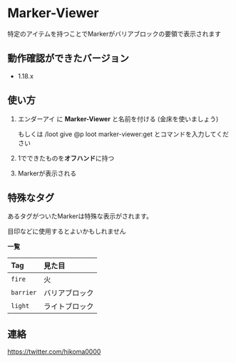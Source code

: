 # Marker-Viewer
特定のアイテムを持つことでMarkerがバリアブロックの要領で表示されます

## 動作確認ができたバージョン
- 1.18.x

## 使い方
1. エンダーアイ に **Marker-Viewer** と名前を付ける (金床を使いましょう)
   
   もしくは /loot give @p loot marker-viewer:get とコマンドを入力してください
2. 1でできたものを**オフハンド**に持つ
3. Markerが表示される

## 特殊なタグ
あるタグがついたMarkerは特殊な表示がされます。

目印などに使用するとよいかもしれません

**一覧**

| Tag | 見た目 |
| :- | :- |
| `fire` | 火 |
| `barrier` | バリアブロック |
| `light` | ライトブロック |

## 連絡

https://twitter.com/hikoma0000
